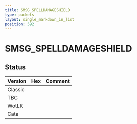 ```yaml
---
title: SMSG_SPELLDAMAGESHIELD
type: packets
layout: single_markdown_in_list
position: 592
---
```


# SMSG_SPELLDAMAGESHIELD

## Status

Version | Hex | Comment
---------- | ---------- | ---------- 
Classic |  |  
TBC |  |  
WotLK |  |  
Cata |  |  
